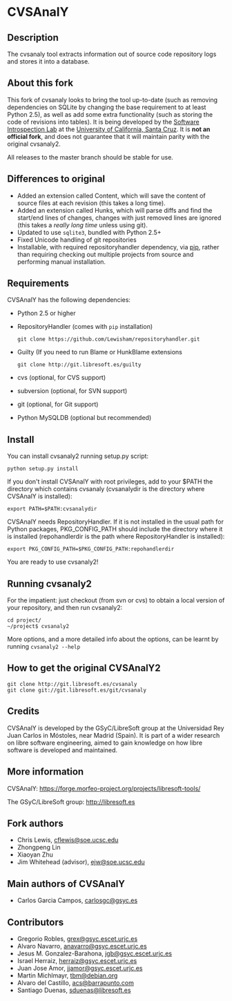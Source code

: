 CVSAnalY
========

Description
-----------

The cvsanaly tool extracts information out of source code repository logs and stores it into a database.

About this fork
---------------
This fork of cvsanaly looks to bring the tool up-to-date (such as removing dependencies on SQLite by changing the base requirement to at least Python 2.5), as well as add some extra functionality (such as storing the code of revisions into tables). It is being developed by the [Software Introspection Lab](http://users.soe.ucsc.edu/~ejw) at the [University of California, Santa Cruz](http://www.ucsc.edu). It is **not an official fork**, and does not guarantee that it will maintain parity with the original cvsanaly2. 

All releases to the master branch should be stable for use.

Differences to original
-----------------------
* Added an extension called Content, which will save the content of source files at each revision (this takes a long time).
* Added an extension called Hunks, which will parse diffs and find the start/end lines of changes, changes with just removed lines are ignored (this takes a *really long time* unless using git).
* Updated to use `sqlite3`, bundled with Python 2.5+
* Fixed Unicode handling of git repositories
* Installable, with required repositoryhandler dependency, via [pip](http://pip.openplans.org/), rather than requiring checking out multiple projects from source and performing manual installation.


Requirements
------------

CVSAnalY has the following dependencies:

* Python 2.5 or higher
* RepositoryHandler (comes with `pip` installation)

    `git clone https://github.com/Lewisham/repositoryhandler.git`
* Guilty (If you need to run Blame or HunkBlame extensions

	`git clone http://git.libresoft.es/guilty`
* cvs (optional, for CVS support)
* subversion (optional, for SVN support)
* git (optional, for Git support)
* Python MySQLDB (optional but recommended)

Install
-------

You can install cvsanaly2 running setup.py script:

    python setup.py install

If you don't install CVSAnalY with root privileges, add to your $PATH
the directory which contains cvsanaly (cvsanalydir is the directory
where CVSAnalY is installed):

    export PATH=$PATH:cvsanalydir

CVSAnalY needs RepositoryHandler. If it is not installed in the usual
path for Python packages, PKG\_CONFIG\_PATH should include the directory
where it is installed (repohandlerdir is the path where RepositoryHandler
is installed):

    export PKG_CONFIG_PATH=$PKG_CONFIG_PATH:repohandlerdir

You are ready to use cvsanaly2!

Running cvsanaly2
-----------------

For the impatient: just checkout (from svn or cvs) to obtain a local
version of your repository, and then run cvsanaly2:

    cd project/
    ~/project$ cvsanaly2 

More options, and a more detailed info about the options, can be
learnt by running `cvsanaly2 --help`

How to get the original CVSAnalY2
---------------------------------

	git clone http://git.libresoft.es/cvsanaly
    git clone git://git.libresoft.es/git/cvsanaly	

Credits
-------

CVSAnalY is developed by the GSyC/LibreSoft group at the
Universidad Rey Juan Carlos in Móstoles, near Madrid (Spain). It is
part of a wider research on libre software engineering, aimed to gain
knowledge on how libre software is developed and maintained.

More information
----------------

CVSAnalY: <https://forge.morfeo-project.org/projects/libresoft-tools/>

The GSyC/LibreSoft group: <http://libresoft.es>

Fork authors
------------
* Chris Lewis, <cflewis@soe.ucsc.edu>
* Zhongpeng Lin
* Xiaoyan Zhu
* Jim Whitehead (advisor), <ejw@soe.ucsc.edu>


Main authors of CVSAnalY
------------------------
* Carlos Garcia Campos, <carlosgc@gsyc.es>

Contributors
------------

* Gregorio Robles, <grex@gsyc.escet.urjc.es>
* Alvaro Navarro, <anavarro@gsyc.escet.urjc.es>
* Jesus M. Gonzalez-Barahona, <jgb@gsyc.escet.urjc.es>
* Israel Herraiz, <herraiz@gsyc.escet.urjc.es>
* Juan Jose Amor, <jjamor@gsyc.escet.urjc.es>
* Martin Michlmayr, <tbm@debian.org>
* Alvaro del Castillo, <acs@barrapunto.com>
* Santiago Duenas, <sduenas@libresoft.es>

